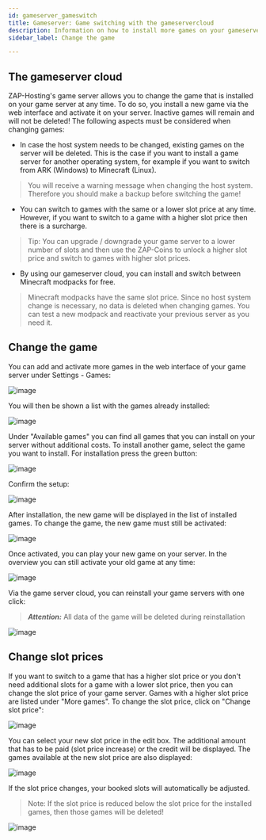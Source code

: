 ```yaml
---
id: gameserver_gameswitch
title: Gameserver: Game switching with the gameservercloud
description: Information on how to install more games on your gameserver from ZAP-Hosting.com and how to switch between games - ZAP-Hosting.com documentation
sidebar_label: Change the game

---
```


## The gameserver cloud

ZAP-Hosting's game server allows you to change the game that is installed on your game server at any time. To do so, you install a new game via the web interface and activate it on your server. Inactive games will remain and will not be deleted! The following aspects must be considered when changing games:

* In case the host system needs to be changed, existing games on the server will be deleted. This is the case if you want to install a game server for another operating system, for example if you want to switch from ARK (Windows) to Minecraft (Linux).

> You will receive a warning message when changing the host system. Therefore you should make a backup before switching the game!

* You can switch to games with the same or a lower slot price at any time. However, if you want to switch to a game with a higher slot price then there is a surcharge.

> Tip: You can upgrade / downgrade your game server to a lower number of slots and then use the ZAP-Coins to unlock a higher slot price and switch to games with higher slot prices.

* By using our gameserver cloud, you can install and switch between Minecraft modpacks for free.

> Minecraft modpacks have the same slot price. Since no host system change is necessary, no data is deleted when changing games. You can test a new modpack and reactivate your previous server as you need it.

## Change the game

You can add and activate more games in the web interface of your game server under Settings - Games:

![image](https://user-images.githubusercontent.com/13604413/159170825-a17edb2f-c46c-4444-aa4d-561b6f333134.png)

You will then be shown a list with the games already installed:

![image](https://user-images.githubusercontent.com/13604413/159170827-f936b73e-94c1-48c4-b8ea-28975a1c6d25.png)

Under "Available games" you can find all games that you can install on your server without additional costs. To install another game, select the game you want to install. For installation press the green button:

![image](https://user-images.githubusercontent.com/13604413/159170831-ae8019f7-17fc-424f-a4c8-99e2c65047cf.png)

Confirm the setup:

![image](https://user-images.githubusercontent.com/13604413/159170834-222f027f-0c3e-42ae-96c2-415d22db2d2a.png)

After installation, the new game will be displayed in the list of installed games. To change the game, the new game must still be activated:

![image](https://user-images.githubusercontent.com/13604413/159170836-829b5596-e4cd-42df-930d-ddb481864198.png)

Once activated, you can play your new game on your server. In the overview you can still activate your old game at any time:

![image](https://user-images.githubusercontent.com/13604413/159170838-d3c792fa-4684-4560-8e07-dfa227603d01.png)

Via the game server cloud, you can reinstall your game servers with one click:

> ***Attention:*** All data of the game will be deleted during reinstallation

![image](https://user-images.githubusercontent.com/13604413/159170841-d6c08d01-6393-45a7-ac7d-54bc8bc14e0c.png)

## Change slot prices

If you want to switch to a game that has a higher slot price or you don't need additional slots for a game with a lower slot price, then you can change the slot price of your game server. Games with a higher slot price are listed under "More games". To change the slot price, click on "Change slot price":

![image](https://user-images.githubusercontent.com/13604413/159170844-e0b4a9d6-e0a5-48da-a840-5f51a6a6eb30.png)

You can select your new slot price in the edit box. The additional amount that has to be paid (slot price increase) or the credit will be displayed. The games available at the new slot price are also displayed:

![image](https://user-images.githubusercontent.com/13604413/159170847-33972191-3c8c-46eb-9549-857b903d3e6f.png)

If the slot price changes, your booked slots will automatically be adjusted.

> Note: If the slot price is reduced below the slot price for the installed games, then those games will be deleted!

![image](https://user-images.githubusercontent.com/13604413/159170851-18689a22-7ac4-4697-95ab-0ec179c7560d.png)
